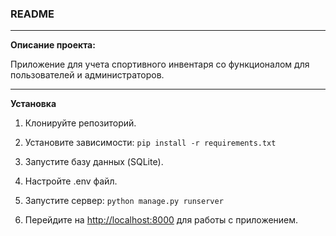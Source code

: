 ### README
***
**Описание проекта:**

Приложение для учета спортивного инвентаря со функционалом для пользователей и администраторов.
***
**Установка**

1. Клонируйте репозиторий.

2. Установите зависимости: ```pip install -r requirements.txt```

3. Запустите базу данных (SQLite).

4. Настройте .env файл.

5. Запустите сервер: ```python manage.py runserver```

6. Перейдите на <http://localhost:8000> для работы с приложением.
